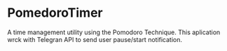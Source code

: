 # PomedoroTimer
А time management utility using the Pomodoro Technique.
This aplication wrck with Telegran API to send user pause/start notification.



